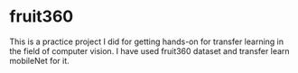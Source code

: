 # fruit360
This is a practice project I did for getting hands-on for transfer learning in the field of computer vision. I have used fruit360 dataset and transfer learn mobileNet for it. 
